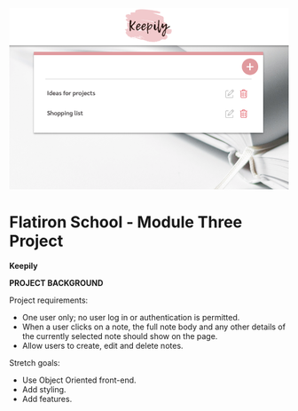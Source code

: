 <a href="https://github.com/atkinsonholly/Keepily"><img src="/client/images/Keepily_note_list.png" title="ModuleThreeProject" alt="Module Three Project"></a>

# Flatiron School - Module Three Project

**Keepily**

**PROJECT BACKGROUND**

Project requirements:

- One user only; no user log in or authentication is permitted.
- When a user clicks on a note, the full note body and any other details of the currently selected note should show on the page.
- Allow users to create, edit and delete notes.

Stretch goals:

- Use Object Oriented front-end.
- Add styling.
- Add features.
